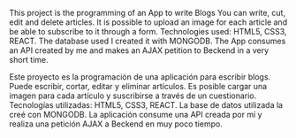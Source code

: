 
This project is the programming of an App to write Blogs
You can write, cut, edit and delete articles.
It is possible to upload an image for each article and be able to subscribe to it through a form.
Technologies used: HTML5, CSS3, REACT.
The database used I created it with MONGODB.
The App consumes an API created by me and makes an AJAX petition to Beckend in a very short time.


Este proyecto es la programación de una aplicación para escribir blogs.
Puede escribir, cortar, editar y eliminar artículos.
Es posible cargar una imagen para cada artículo y suscribirse a través de un cuestionario.
Tecnologías utilizadas: HTML5, CSS3, REACT.
La base de datos utilizada la creé con MONGODB.
La aplicación consume una API creada por mí y realiza una petición AJAX a Beckend en muy poco tiempo.
